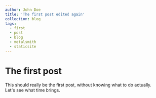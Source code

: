 ```yaml
---
author: John Doe
title: 'The first post edited again'
collection: blog
tags:
  - first
  - post
  - blog
  - metalsmith
  - staticsite
---
```


# The first post

This should really be the first post, without knowing what to do actually.  
Let's see what time brings.

